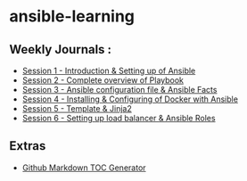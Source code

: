 # ansible-learning

## Weekly Journals :

- [Session 1 - Introduction & Setting up of Ansible](session-1/session-1.md)
- [Session 2 - Complete overview of Playbook](session-2/session-2.md)
- [Session 3 - Ansible configuration file & Ansible Facts](session-3/session-3.md)
- [Session 4 - Installing & Configuring of Docker with Ansible](session-4/session-4.md)
- [Session 5 - Template & Jinja2](session-5/session-5.md)
- [Session 6 - Setting up load balancer & Ansible Roles](session-6/session-6.md)
<!-- - [Week 1 Journal](journal/week1.md)
- [Week 2 Journal](journal/week2.md) -->


## Extras
- [Github Markdown TOC Generator](https://ecotrust-canada.github.io/markdown-toc/)
